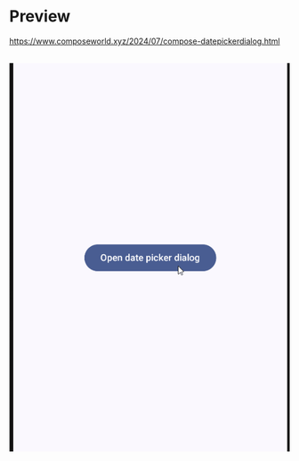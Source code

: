 # Preview
https://www.composeworld.xyz/2024/07/compose-datepickerdialog.html
<br/><br/>

![preview](preview.gif)